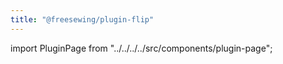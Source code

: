 ```yaml
---
title: "@freesewing/plugin-flip"
---
```


import PluginPage from "../../../../src/components/plugin-page";

<PluginPage plugin="flip" />